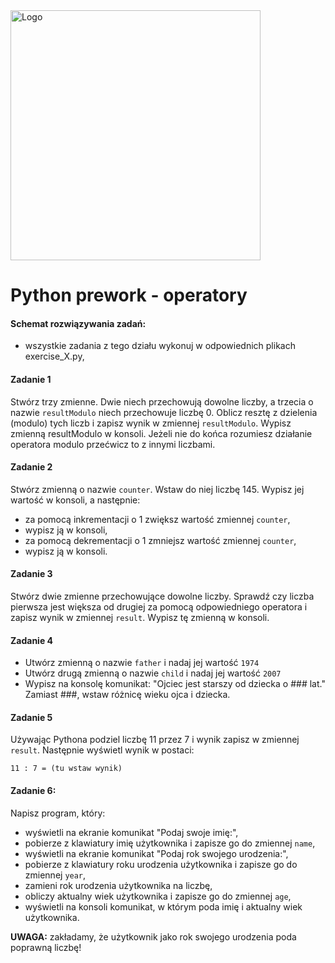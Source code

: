 <img alt="Logo" src="http://coderslab.pl/svg/logo-coderslab.svg" width="400">

#  Python prework - operatory

#### Schemat rozwiązywania zadań:

* wszystkie zadania z tego działu wykonuj w odpowiednich plikach exercise_X.py,

#### Zadanie 1

Stwórz trzy zmienne. Dwie niech przechowują dowolne liczby, a trzecia o nazwie `resultModulo` niech przechowuje liczbę 0. Oblicz resztę z dzielenia (modulo) tych liczb i zapisz wynik w zmiennej `resultModulo`. Wypisz zmienną resultModulo w konsoli. Jeżeli nie do końca rozumiesz działanie operatora modulo przećwicz to z innymi liczbami.

#### Zadanie 2

Stwórz zmienną o nazwie `counter`. Wstaw do niej liczbę 145. Wypisz jej wartość w konsoli, a następnie:

* za pomocą inkrementacji o 1 zwiększ wartość zmiennej `counter`,
* wypisz ją w konsoli,
* za pomocą dekrementacji o 1 zmniejsz wartość zmiennej `counter`,
* wypisz ją w konsoli.

#### Zadanie 3

Stwórz dwie zmienne przechowujące dowolne liczby. Sprawdź czy liczba pierwsza jest większa od drugiej za pomocą odpowiedniego operatora i zapisz wynik w zmiennej `result`. Wypisz tę zmienną w konsoli.


#### Zadanie 4

* Utwórz zmienną o nazwie `father` i nadaj jej wartość `1974`
* Utwórz drugą zmienną o nazwie `child` i nadaj jej wartość `2007` 
* Wypisz na konsolę komunikat:
"Ojciec jest starszy od dziecka o ### lat."
Zamiast ###, wstaw różnicę wieku ojca i dziecka.

#### Zadanie 5

Używając Pythona podziel liczbę 11 przez 7 i wynik zapisz w zmiennej `result`. Następnie wyświetl wynik w postaci:

```
11 : 7 = (tu wstaw wynik)
```

#### Zadanie 6:

Napisz program, który:

* wyświetli na ekranie komunikat "Podaj swoje imię:",
* pobierze z klawiatury imię użytkownika i zapisze go do zmiennej `name`,
* wyświetli na ekranie komunikat "Podaj rok swojego urodzenia:",
* pobierze z klawiatury roku urodzenia użytkownika i zapisze go do zmiennej `year`,
* zamieni rok urodzenia użytkownika na liczbę,
* obliczy aktualny wiek użytkownika i zapisze go do zmiennej `age`,
* wyświetli na konsoli komunikat, w którym poda imię i aktualny wiek użytkownika.

**UWAGA:** zakładamy, że użytkownik jako rok swojego urodzenia poda poprawną liczbę!

